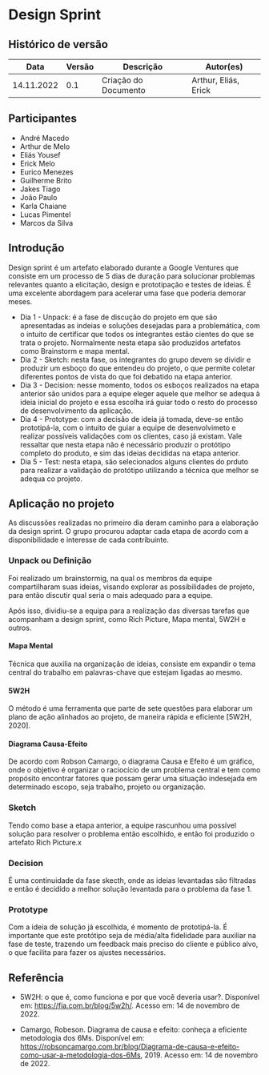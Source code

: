 # Design Sprint

## Histórico de versão
|Data | Versão | Descrição | Autor(es)
| -- | -- | -- | -- |
| 14.11.2022 | 0.1 | Criação do Documento | Arthur, Eliás, Erick |


## Participantes
* André Macedo
* Arthur de Melo
* Eliás Yousef
* Erick Melo 
* Eurico Menezes
* Guilherme Brito
* Jakes Tiago
* João Paulo
* Karla Chaiane
* Lucas Pimentel
* Marcos da Silva

## Introdução

Design sprint é um artefato elaborado durante a Google Ventures que consiste em um processo de 5 dias de duração para solucionar problemas relevantes quanto a elicitação, design e prototipação e testes de ideias. É uma excelente abordagem para acelerar uma fase que poderia demorar meses.


* Dia 1 - Unpack: é a fase de discução do projeto em que são apresentadas as indeias e soluções desejadas para a problemática, com o intuito de certificar que todos os integrantes estão cientes do que se trata o projeto. Normalmente nesta etapa são produzidos artefatos como Brainstorm e mapa mental.
* Dia 2 - Sketch: nesta fase, os integrantes do grupo devem se dividir e produzir um esboço do que entendeu do projeto, o que permite coletar diferentes pontos de vista do que foi debatido na etapa anterior.
* Dia 3 - Decision: nesse momento, todos os esboços realizados na etapa anterior são unidos para a equipe eleger aquele que melhor se adequa à ideia inicial do projeto e essa escolha irá guiar todo o resto do processo de desenvolvimento da aplicação.
* Dia 4 - Prototype: com a decisão de ideia já tomada, deve-se então prototipá-la, com o intuito de guiar a equipe de desenvolvimeto e realizar possíveis validações com os clientes, caso já existam. Vale ressaltar que nesta etapa não é necessário produzir o protótipo completo do produto, e sim das ideias decididas na etapa anterior.
* Dia 5 - Test: nesta etapa, são selecionados alguns clientes do prduto para realizar a validação do protótipo utilizando a técnica que melhor se adequa co projeto.


## Aplicação no projeto
As discussões realizadas no primeiro dia deram caminho para a elaboração da design sprint. O grupo procurou adaptar cada etapa de acordo com a disponibilidade e interesse de cada contribuinte.

### Unpack ou Definição
Foi realizado um brainstormig, na qual os membros da equipe compartilharam suas ideias, visando explorar as possibilidades de projeto, para então discutir qual seria o mais adequado para a equipe.

Após isso, dividiu-se a equipa para a realização das diversas tarefas que acompanham a design sprint, como Rich Picture, Mapa mental, 5W2H e outros.

#### Mapa Mental
Técnica que auxilia na organização de ideias, consiste em expandir o tema central do trabalho em palavras-chave que estejam ligadas ao mesmo.

<!-- Img do Mapa Mental -->

#### 5W2H
O método é uma ferramenta que parte de sete questões para elaborar um plano de ação alinhados ao projeto, de maneira rápida e eficiente [5W2H, 2020]. 

<!-- Img do 5w2h -->

#### Diagrama Causa-Efeito
De acordo com Robson Camargo, o diagrama Causa e Efeito é um gráfico, onde o objetivo é organizar o raciocício de um problema central e tem como propósito encontrar fatores que possam gerar uma situação indesejada em determinado escopo, seja trabalho, projeto ou organização.

<!-- Img do diagrama causa efeito -->

### Sketch
Tendo como base a etapa anterior, a equipe rascunhou uma possível solução para resolver o problema então escolhido, e então foi produzido o artefato Rich Picture.x

### Decision
É uma continuidade da fase skecth, onde as ideias levantadas são filtradas e então é decidido a melhor solução levantada para o problema da fase 1.

### Prototype
Com a ideia de solução já escolhida, é momento de prototipá-la. É importante que este protótipo seja de média/alta fidelidade para auxiliar na fase de teste, trazendo um feedback mais preciso do cliente e público alvo, o que facilita para fazer os ajustes necessários.

## Referência
* 5W2H: o que é, como funciona e por que você deveria usar?. Disponível em: https://fia.com.br/blog/5w2h/. Acesso em: 14 de novembro de 2022.

* Camargo, Robeson. Diagrama de causa e efeito: conheça a eficiente metodologia dos 6Ms. Disponível em: https://robsoncamargo.com.br/blog/Diagrama-de-causa-e-efeito-como-usar-a-metodologia-dos-6Ms, 2019. Acesso em: 14 de novembro de 2022.
